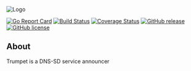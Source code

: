 ![Logo](http://svg.wiersma.co.za/github/project?lang=go&title=trumpet&tag=dns%20sd%20services)

[![Go Report Card](https://goreportcard.com/badge/github.com/nrwiersma/trumpet)](https://goreportcard.com/report/github.com/nrwiersma/trumpet)
[![Build Status](https://github.com/nrwiersma/trumpet/actions/workflows/test.yml/badge.svg)](https://github.com/nrwiersma/trumpet/actions)
[![Coverage Status](https://coveralls.io/repos/github/nrwiersma/trumpet/badge.svg?branch=master)](https://coveralls.io/github/nrwiersma/trumpet?branch=master)
[![GitHub release](https://img.shields.io/github/release/nrwiersma/trumpet.svg)](https://github.com/nrwiersma/trumpet/releases)
[![GitHub license](https://img.shields.io/badge/license-MIT-blue.svg)](https://raw.githubusercontent.com/nrwiersma/trumpet/master/LICENSE)

## About

Trumpet is a DNS-SD service announcer

